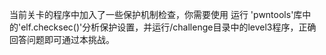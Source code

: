 当前关卡的程序中加入了一些保护机制检查，你需要使用 运行 'pwntools'库中的'elf.checksec()'分析保护设置，并运行/challenge目录中的level3程序，正确回答问题即可通过本挑战。
